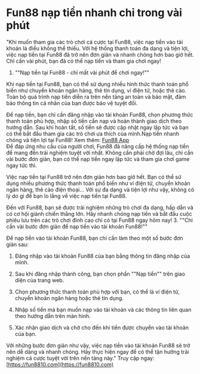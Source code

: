 # Fun88 nạp tiền nhanh chỉ trong vài phút
"Khi muốn tham gia các trò chơi cá cược tại Fun88, việc nạp tiền vào tài khoản là điều không thể thiếu. Với hệ thống thanh toán đa dạng và tiện lợi, việc nạp tiền tại Fun88 đã trở nên đơn giản và nhanh chóng hơn bao giờ hết. Chỉ cần vài phút, bạn đã có thể nạp tiền và tham gia chơi ngay!

1. ""Nạp tiền tại Fun88 - chỉ mất vài phút để chơi ngay!""

Khi nạp tiền tại Fun88, bạn có thể sử dụng nhiều hình thức thanh toán phổ biến như chuyển khoản ngân hàng, thẻ tín dụng, ví điện tử, hoặc thẻ cào. Toàn bộ quá trình nạp tiền diễn ra trên nền tảng an toàn và bảo mật, đảm bảo thông tin cá nhân của bạn được bảo vệ tuyệt đối.

Để nạp tiền, bạn chỉ cần đăng nhập vào tài khoản Fun88, chọn phương thức thanh toán phù hợp, nhập số tiền cần nạp và hoàn thành giao dịch theo hướng dẫn. Sau khi hoàn tất, số tiền sẽ được cập nhật ngay lập tức và bạn có thể bắt đầu tham gia các trò chơi ưa thích của mình.Nạp tiền nhanh chóng và tiện lợi tại Fun88!
Xem thêm: [Fun88 App  ](https://fun8810.com)
    \
Để đáp ứng nhu cầu của người chơi, Fun88 đã nâng cấp hệ thống nạp tiền để mang đến trải nghiệm tuyệt vời nhất. Không cần phải chờ đợi lâu, chỉ cần vài bước đơn giản, bạn có thể nạp tiền ngay lập tức và tham gia chơi game ngay tức thì.


   Việc nạp tiền tại Fun88 trở nên đơn giản hơn bao giờ hết. Bạn có thể sử dụng nhiều phương thức thanh toán phổ biến như ví điện tử, chuyển khoản ngân hàng, thẻ cào điện thoại... Với sự đa dạng và tiện lợi như vậy, không có lý do gì để bạn lo lắng về việc nạp tiền tại Fun88.


   Đến với Fun88, bạn sẽ được trải nghiệm những trò chơi đa dạng, hấp dẫn và có cơ hội giành chiến thắng lớn. Hãy nhanh chóng nạp tiền và bắt đầu cuộc phiêu lưu trên các trò chơi đỉnh cao chỉ có tại Fun88 ngay hôm nay!
3. ""Chỉ cần vài bước đơn giản để nạp tiền vào tài khoản Fun88!""

Để nạp tiền vào tài khoản Fun88, bạn chỉ cần làm theo một số bước đơn giản sau:

1. Đăng nhập vào tài khoản Fun88 của bạn bằng thông tin đăng nhập của mình.

2. Sau khi đăng nhập thành công, bạn chọn phần ""Nạp tiền"" trên giao diện của trang web.

3. Chọn phương thức thanh toán phù hợp với bạn, có thể là ví điện tử, chuyển khoản ngân hàng hoặc thẻ tín dụng.

4. Nhập số tiền mà bạn muốn nạp vào tài khoản và các thông tin liên quan theo hướng dẫn trên màn hình.

5. Xác nhận giao dịch và chờ cho đến khi tiền được chuyển vào tài khoản của bạn.

Với những bước đơn giản như vậy, việc nạp tiền vào tài khoản Fun88 sẽ trở nên dễ dàng và nhanh chóng. Hãy thực hiện ngay để có thể tận hưởng trải nghiệm cá cược tuyệt vời trên nền tảng này."
Truy cập ngay: [https://fun8810.com](https://fun8810.com)